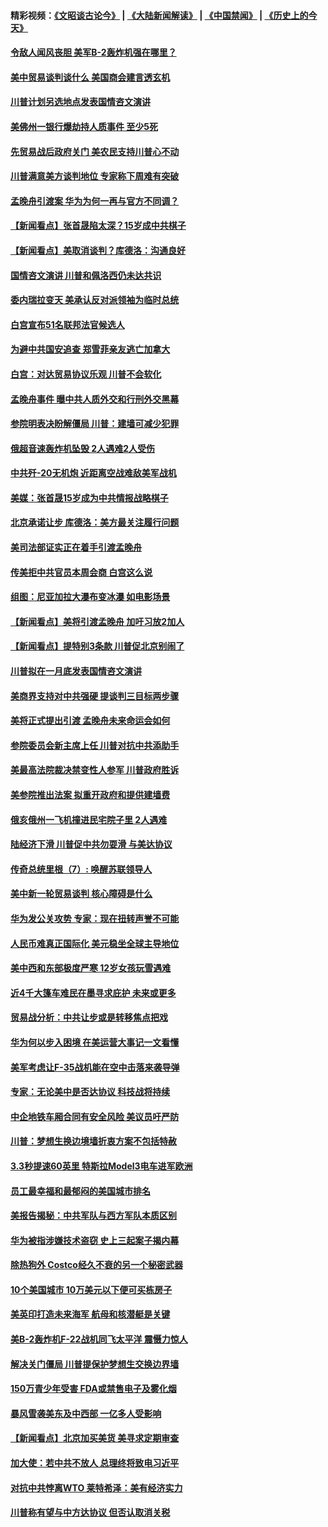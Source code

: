 #### 精彩视频：[《文昭谈古论今》](https://github.com/gfw-breaker/wenzhao/blob/master/README.md?t=01241230) | [《大陆新闻解读》](https://github.com/gfw-breaker/ntdtv-comedy/blob/master/README.md?t=01241230) | [《中国禁闻》](https://github.com/gfw-breaker/ntdtv-news/blob/master/README.md?t=01241230) | [《历史上的今天》](https://github.com/gfw-breaker/today-in-history/blob/master/README.md?t=01241230) 

#### [令敌人闻风丧胆 美军B-2轰炸机强在哪里？](../pages/nsc412/n10998237.md?t=01241230) 

#### [美中贸易谈判谈什么 美国商会建言透玄机](../pages/nsc412/n10997587.md?t=01241230) 

#### [川普计划另选地点发表国情咨文演讲](../pages/nsc412/n10997316.md?t=01241230) 

#### [美佛州一银行爆劫持人质事件 至少5死](../pages/nsc412/n10997282.md?t=01241230) 

#### [先贸易战后政府关门 美农民支持川普心不动](../pages/nsc412/n10997328.md?t=01241230) 

#### [川普满意美方谈判地位 专家称下周难有突破](../pages/nsc412/n10997361.md?t=01241230) 

#### [孟晚舟引渡案 华为为何一再与官方不同调？](../pages/nsc412/n10996914.md?t=01241230) 

#### [【新闻看点】张首晟陷太深？15岁成中共棋子](../pages/nsc412/n10997054.md?t=01241230) 

#### [【新闻看点】美取消谈判？库德洛：沟通良好](../pages/nsc412/n10997053.md?t=01241230) 

#### [国情咨文演讲 川普和佩洛西仍未达共识](../pages/nsc412/n10997243.md?t=01241230) 

#### [委内瑞拉变天 美承认反对派领袖为临时总统](../pages/nsc412/n10997224.md?t=01241230) 

#### [白宫宣布51名联邦法官候选人](../pages/nsc412/n10997228.md?t=01241230) 

#### [为避中共国安追查 郑雪菲亲友逃亡加拿大](../pages/nsc412/n10997240.md?t=01241230) 

#### [白宫：对达贸易协议乐观 川普不会软化](../pages/nsc412/n10997065.md?t=01241230) 

#### [孟晚舟事件 曝中共人质外交和行刑外交黑幕](../pages/nsc412/n10996956.md?t=01241230) 

#### [参院明表决盼解僵局 川普：建墙可减少犯罪](../pages/nsc412/n10996879.md?t=01241230) 

#### [俄超音速轰炸机坠毁 2人遇难2人受伤](../pages/nsc412/n10996464.md?t=01241230) 

#### [中共歼-20无机炮 近距离空战难敌美军战机](../pages/nsc412/n10996027.md?t=01241230) 

#### [美媒：张首晟15岁成为中共情报战略棋子](../pages/nsc412/n10995635.md?t=01241230) 

#### [北京承诺让步 库德洛：美方最关注履行问题](../pages/nsc412/n10995077.md?t=01241230) 

#### [美司法部证实正在着手引渡孟晚舟](../pages/nsc412/n10994658.md?t=01241230) 

#### [传美拒中共官员本周会商 白宫这么说](../pages/nsc412/n10994793.md?t=01241230) 

#### [组图：尼亚加拉大瀑布变冰瀑 如电影场景](../pages/nsc412/n10994753.md?t=01241230) 

#### [【新闻看点】美将引渡孟晚舟 加吁习放2加人](../pages/nsc412/n10994437.md?t=01241230) 

#### [【新闻看点】提特别3条款 川普促北京别闹了](../pages/nsc412/n10994438.md?t=01241230) 

#### [川普拟在一月底发表国情咨文演讲](../pages/nsc412/n10994722.md?t=01241230) 

#### [美商界支持对中共强硬 提谈判三目标两步骤](../pages/nsc412/n10994389.md?t=01241230) 

#### [美将正式提出引渡 孟晚舟未来命运会如何](../pages/nsc412/n10994576.md?t=01241230) 

#### [参院委员会新主席上任 川普对抗中共添助手](../pages/nsc412/n10994600.md?t=01241230) 

#### [美最高法院裁决禁变性人参军 川普政府胜诉](../pages/nsc412/n10994322.md?t=01241230) 

#### [美参院推出法案 拟重开政府和提供建墙费](../pages/nsc412/n10994283.md?t=01241230) 

#### [俄亥俄州一飞机撞进民宅院子里 2人遇难](../pages/nsc412/n10993879.md?t=01241230) 

#### [陆经济下滑 川普促中共勿耍滑 与美达协议](../pages/nsc412/n10993507.md?t=01241230) 

#### [传奇总统里根（7）: 唤醒苏联领导人](../pages/nsc412/n10992360.md?t=01241230) 

#### [美中新一轮贸易谈判 核心障碍是什么](../pages/nsc412/n10991931.md?t=01241230) 

#### [华为发公关攻势 专家：现在扭转声誉不可能](../pages/nsc412/n10992293.md?t=01241230) 

#### [人民币难真正国际化 美元稳坐全球主导地位](../pages/nsc412/n10992122.md?t=01241230) 

#### [美中西和东部极度严寒 12岁女孩玩雪遇难](../pages/nsc412/n10992121.md?t=01241230) 

#### [近4千大篷车难民在墨寻求庇护 未来或更多](../pages/nsc412/n10991987.md?t=01241230) 

#### [贸易战分析：中共让步或是转移焦点把戏](../pages/nsc412/n10992099.md?t=01241230) 

#### [华为何以步入困境 在美运营大事记一文看懂](../pages/nsc412/n10991923.md?t=01241230) 

#### [美军考虑让F-35战机能在空中击落来袭导弹](../pages/nsc412/n10991166.md?t=01241230) 

#### [专家：无论美中是否达协议 科技战将持续](../pages/nsc412/n10990600.md?t=01241230) 

#### [中企地铁车厢合同有安全风险 美议员吁严防](../pages/nsc412/n10989908.md?t=01241230) 

#### [川普：梦想生换边境墙折衷方案不包括特赦](../pages/nsc412/n10989992.md?t=01241230) 

#### [3.3秒提速60英里 特斯拉Model3电车进军欧洲](../pages/nsc412/n10989887.md?t=01241230) 

#### [员工最幸福和最郁闷的美国城市排名](../pages/nsc412/n10989171.md?t=01241230) 

#### [美报告揭秘：中共军队与西方军队本质区别](../pages/nsc412/n10988007.md?t=01241230) 

#### [华为被指涉嫌技术盗窃 史上三起案子揭内幕](../pages/nsc412/n10988544.md?t=01241230) 

#### [除热狗外 Costco经久不衰的另一个秘密武器](../pages/nsc412/n10987854.md?t=01241230) 

#### [10个美国城市 10万美元以下便可买栋房子](../pages/nsc412/n10987722.md?t=01241230) 

#### [美英印打造未来海军 航母和核潜艇是关键](../pages/nsc412/n10940648.md?t=01241230) 

#### [美B-2轰炸机F-22战机同飞太平洋 震慑力惊人](../pages/nsc412/n10988582.md?t=01241230) 

#### [解决关门僵局 川普提保护梦想生交换边界墙](../pages/nsc412/n10988175.md?t=01241230) 

#### [150万青少年受害 FDA或禁售电子及雾化烟](../pages/nsc412/n10988186.md?t=01241230) 

#### [暴风雪袭美东及中西部 一亿多人受影响](../pages/nsc412/n10988131.md?t=01241230) 

#### [【新闻看点】北京加买美货 美寻求定期审查](../pages/nsc412/n10987864.md?t=01241230) 

#### [加大使：若中共不放人 总理终将致电习近平](../pages/nsc412/n10988091.md?t=01241230) 

#### [对抗中共悖离WTO 莱特希泽：美有经济实力](../pages/nsc412/n10988015.md?t=01241230) 

#### [川普称有望与中方达协议 但否认取消关税](../pages/nsc412/n10987938.md?t=01241230) 

